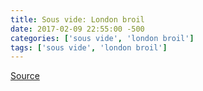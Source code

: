 ```yaml
---
title: Sous vide: London broil
date: 2017-02-09 22:55:00 -500
categories: ['sous vide', 'london broil']
tags: ['sous vide', 'london broil']
---
```


[Source](http://sousvidereviews.com/2016/01/19/7-hour-london-broil/)

